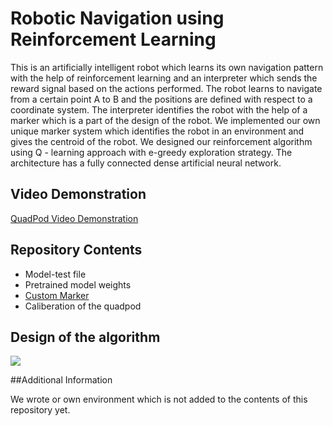 # Robotic Navigation using Reinforcement Learning

This is an artificially intelligent robot which learns its own navigation pattern with the help of reinforcement learning and an interpreter which sends the reward signal based on the actions performed. The robot learns to navigate from a certain point A to B and the positions are defined with respect to a coordinate system. The interpreter identifies the robot with the help of a marker which is a part of the design of the robot. We implemented our own unique marker system which identifies the robot in an environment and gives the centroid of the robot. We designed our reinforcement algorithm using Q - learning approach with e-greedy exploration strategy. The architecture has a fully connected dense artificial neural network.

## Video Demonstration
[QuadPod Video Demonstration](https://www.youtube.com/watch?v=DdDxthpPoiM)

## Repository Contents
+ Model-test file
+ Pretrained model weights
+ [Custom Marker](https://github.com/AnilBattalahalli/marker-for-RL)
+ Caliberation of the quadpod

## Design of the algorithm

![](https://github.com/chichilicious/Robot-Navigation-using-Reinforcement-Learning/blob/master/RL%20Algorithm.jpg)

##Additional Information

We wrote or own environment which is not added to the contents of this repository yet.
